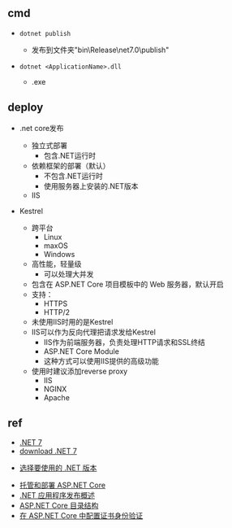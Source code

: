 
## cmd
<!-- deploy -->
+ `dotnet publish`
    + 发布到文件夹"bin\Release\net7.0\publish"

+ `dotnet <ApplicationName>.dll`
    + <ApplicationName>.exe

## deploy
+ .net core发布
    + 独立式部署
        + 包含.NET运行时
    + 依赖框架的部署（默认）
        + 不包含.NET运行时
        + 使用服务器上安装的.NET版本
    + IIS

+ Kestrel 
    + 跨平台
        + Linux
        + maxOS 
        + Windows
    + 高性能，轻量级
        + 可以处理大并发
    + 包含在 ASP.NET Core 项目模板中的 Web 服务器，默认开启
    + 支持：
        + HTTPS
        + HTTP/2
    + 未使用IIS时用的是Kestrel
    + IIS可以作为反向代理把请求发给Kestrel
        + IIS作为前端服务器，负责处理HTTP请求和SSL终结
        + ASP.NET Core Module
        + 这种方式可以使用IIS提供的高级功能
    + 使用时建议添加reverse proxy
        + IIS
        + NGINX
        + Apache


## ref
+ [.NET 7](https://devblogs.microsoft.com/dotnet-ch/%E5%AE%98%E5%AE%A3-net-7%E7%9A%84-%E5%8F%91%E5%B8%83/)
+ [download .NET 7](https://dotnet.microsoft.com/en-us/download)
<!-- others -->
+ [选择要使用的 .NET 版本](https://learn.microsoft.com/zh-cn/dotnet/core/versions/selection)

<!-- deploy -->
+ [托管和部署 ASP.NET Core](https://learn.microsoft.com/zh-cn/aspnet/core/host-and-deploy/?view=aspnetcore-7.0)
+ [.NET 应用程序发布概述](https://learn.microsoft.com/zh-cn/dotnet/core/deploying/)
+ [ASP.NET Core 目录结构](https://learn.microsoft.com/zh-cn/aspnet/core/host-and-deploy/directory-structure?view=aspnetcore-7.0)
+ [在 ASP.NET Core 中配置证书身份验证](https://learn.microsoft.com/zh-cn/aspnet/core/security/authentication/certauth?view=aspnetcore-7.0#optional-client-certificates)